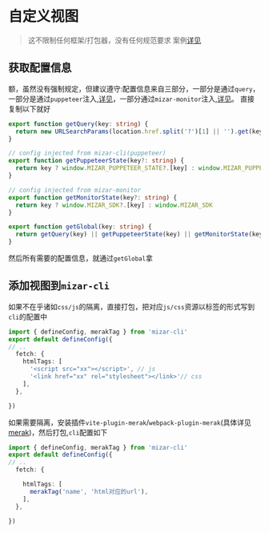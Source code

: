 # 自定义视图
> 这不限制任何框架/打包器，没有任何规范要求
> 案例[详见]()

## 获取配置信息
额，虽然没有强制规定，但建议遵守:配置信息来自三部分，一部分是通过`query`，一部分是通过`puppeteer`注入,[详见]()，一部分通过`mizar-monitor`注入,[详见]()。
直接复制以下就好
```ts
export function getQuery(key: string) {
  return new URLSearchParams(location.href.split('?')[1] || '').get(key)
}

// config injected from mizar-cli(puppeteer)
export function getPuppeteerState(key?: string) {
  return key ? window.MIZAR_PUPPETEER_STATE?.[key] : window.MIZAR_PUPPETEER_STATE
}

// config injected from mizar-monitor
export function getMonitorState(key?: string) {
  return key ? window.MIZAR_SDK?.[key] : window.MIZAR_SDK
}

export function getGlobal(key: string) {
  return getQuery(key) || getPuppeteerState(key) || getMonitorState(key)
}
```
然后所有需要的配置信息，就通过`getGlobal`拿


## 添加视图到`mizar-cli`
如果不在乎诸如`css/js`的隔离，直接打包，把对应`js/css`资源以标签的形式写到`cli`的配置中

```ts
import { defineConfig, merakTag } from 'mizar-cli'
export default defineConfig({
// ..
  fetch: {
    htmlTags: [
      '<script src="xx"></script>', // js
      '<link href="xx" rel="stylesheet"></link>'// css
    ],
  },

})
```

如果需要隔离，安装插件`vite-plugin-merak`/`webpack-plugin-merak`(具体详见[merak]())，然后打包,`cli`配置如下
```ts
import { defineConfig, merakTag } from 'mizar-cli'
export default defineConfig({
// ..
  fetch: {

    htmlTags: [
      merakTag('name', 'html对应的url'),
    ],
  },

})
```
